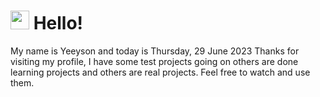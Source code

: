  <h1>
    <img src="https://emojis.slackmojis.com/emojis/images/1643510097/45343/hi.gif?1643510097" width="30"/> 
    Hello!
 </h1>
 <p>
    My name is Yeeyson and today is Thursday, 29 June 2023
    Thanks for visiting my profile, I have some test projects going on others are done learning projects and others are real projects.
    Feel free to watch and use them.
 </p>